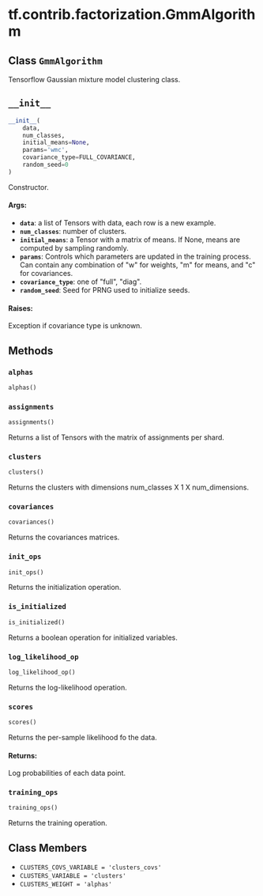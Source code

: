 <div itemscope itemtype="http://developers.google.com/ReferenceObject">
<meta itemprop="name" content="tf.contrib.factorization.GmmAlgorithm" />
<meta itemprop="path" content="Stable" />
<meta itemprop="property" content="__init__"/>
<meta itemprop="property" content="alphas"/>
<meta itemprop="property" content="assignments"/>
<meta itemprop="property" content="clusters"/>
<meta itemprop="property" content="covariances"/>
<meta itemprop="property" content="init_ops"/>
<meta itemprop="property" content="is_initialized"/>
<meta itemprop="property" content="log_likelihood_op"/>
<meta itemprop="property" content="scores"/>
<meta itemprop="property" content="training_ops"/>
<meta itemprop="property" content="CLUSTERS_COVS_VARIABLE"/>
<meta itemprop="property" content="CLUSTERS_VARIABLE"/>
<meta itemprop="property" content="CLUSTERS_WEIGHT"/>
</div>

# tf.contrib.factorization.GmmAlgorithm

## Class `GmmAlgorithm`

Tensorflow Gaussian mixture model clustering class.



<!-- Placeholder for "Used in" -->


<h2 id="__init__"><code>__init__</code></h2>

``` python
__init__(
    data,
    num_classes,
    initial_means=None,
    params='wmc',
    covariance_type=FULL_COVARIANCE,
    random_seed=0
)
```

Constructor.


#### Args:


* <b>`data`</b>: a list of Tensors with data, each row is a new example.
* <b>`num_classes`</b>: number of clusters.
* <b>`initial_means`</b>: a Tensor with a matrix of means. If None, means are
  computed by sampling randomly.
* <b>`params`</b>: Controls which parameters are updated in the training
  process. Can contain any combination of "w" for weights, "m" for
  means, and "c" for covariances.
* <b>`covariance_type`</b>: one of "full", "diag".
* <b>`random_seed`</b>: Seed for PRNG used to initialize seeds.


#### Raises:

Exception if covariance type is unknown.




## Methods

<h3 id="alphas"><code>alphas</code></h3>

``` python
alphas()
```




<h3 id="assignments"><code>assignments</code></h3>

``` python
assignments()
```

Returns a list of Tensors with the matrix of assignments per shard.


<h3 id="clusters"><code>clusters</code></h3>

``` python
clusters()
```

Returns the clusters with dimensions num_classes X 1 X num_dimensions.


<h3 id="covariances"><code>covariances</code></h3>

``` python
covariances()
```

Returns the covariances matrices.


<h3 id="init_ops"><code>init_ops</code></h3>

``` python
init_ops()
```

Returns the initialization operation.


<h3 id="is_initialized"><code>is_initialized</code></h3>

``` python
is_initialized()
```

Returns a boolean operation for initialized variables.


<h3 id="log_likelihood_op"><code>log_likelihood_op</code></h3>

``` python
log_likelihood_op()
```

Returns the log-likelihood operation.


<h3 id="scores"><code>scores</code></h3>

``` python
scores()
```

Returns the per-sample likelihood fo the data.


#### Returns:

Log probabilities of each data point.


<h3 id="training_ops"><code>training_ops</code></h3>

``` python
training_ops()
```

Returns the training operation.




## Class Members

* `CLUSTERS_COVS_VARIABLE = 'clusters_covs'` <a id="CLUSTERS_COVS_VARIABLE"></a>
* `CLUSTERS_VARIABLE = 'clusters'` <a id="CLUSTERS_VARIABLE"></a>
* `CLUSTERS_WEIGHT = 'alphas'` <a id="CLUSTERS_WEIGHT"></a>
